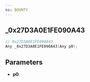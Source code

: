 ```yaml
---
ns: BOUNTY
---
```

## _0x27D3A0E1FE090A43

```c
// 0x27D3A0E1FE090A43
Any _0x27D3A0E1FE090A43(Any p0);
```

## Parameters
* **p0**:

